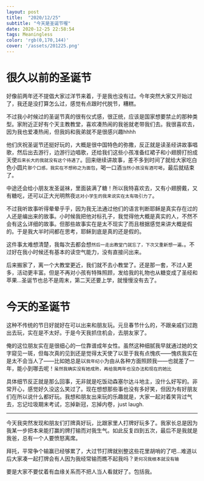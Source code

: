 ```yaml
---
layout: post
title:  "2020/12/25"
subtitle: "今天是圣诞节喔"
date: 2020-12-25 22:58:54
tags: Meaningless
color: 'rgb(0,170,144)'
cover: '/assets/201225.png'
---
```

# 很久以前的圣诞节
好像前两年还不提倡大家过洋节来着，于是我也没有过。今年突然大家又开始过了，我还是没打算怎么过，感觉有点跟时代脱节，糟糕。

不过我小时候过的圣诞节真的很有仪式感，很正统，应该是国家想要禁止的那种类型。家附近正好有个天主教教堂，喜欢凑热闹的我爸就老带我们去。我很喜欢去，因为我也爱凑热闹，但我妈和我弟就不是很感兴趣hhhh

他们庆祝圣诞节还挺好玩的，大概是很中国特色的弥撒，反正就是读圣经讲故事唱歌，然后出去游行，边游行边唱歌，还给我们这些小孩准备红裙子和小翅膀打扮成天使`后来长大的我就没有这个待遇了`。回来继续讲故事，差不多到时间了就给大家吃白色小圆片`那个口感，我实在不想称之为面包`，喝一口酒`当然小孩没有酒可喝`，最后就结束了。

中途还会给小朋友发圣诞袜，里面装满了糖！所以我特喜欢去，又有小翅膀戴，又有糖吃，还可以正大光明熬夜`这对小学生的我来说实在太有吸引力了`。

不过我听故事听得晕晕乎乎，因为我无法通过他们的语言判断耶稣是真实存在过的人还是编出来的故事。小时候我把他对标孔子，我觉得他大概是真实的人，不然不会有这么详细的故事。但那些故事实在是太不现实了而且根据感觉来讲大概是假的。于是我大半时间都在思考，耶稣到底是真的还是假的。

这件事太难想清楚，我每次去都会想`然后一走出教堂门就忘了，下次又重新想一遍。`。不过好在我小时候还有基本的读空气能力，没有直接问出来。

后来搬家了，离一个大教堂更近，我们就不去小教堂了。还是那一套，不过人更多，活动更丰富。但是不再对小孩有特殊照顾，发给我的礼物也从糖变成了圣经和苹果…圣诞节也总不是周末，第二天还要上学，就慢慢没有去了。

# 今天的圣诞节
这种不传统的节日好就好在可以出来和朋友玩。元旦春节什么的，不跟亲戚们过跑出去玩，实在是不太好。于是今天我抓住机会，去朋友家了。

俺的这位朋友实在是很细心的一位靠谱成年女性。虽然这种细腻我早就通过她的文字窥见一斑，但每次真的见到还是觉得太天使了以至于我有点愧疚——愧疚我实在是太不会当人了——比如她总是以`我年纪小`为由从各种方面照顾我——也就差了一年，能小到哪去呢！`虽然我确实没有她成熟，再给我两年也没办法和现在的她比`

具体细节反正就是那么回事，无非就是吃饭动森塞尔达斗地主，没什么好写的。非常开心，感觉好久没这么笑过了。现在想想那些事也没有多好笑，但因为有好朋友们在所以说什么都好玩。我想和朋友出来玩的乐趣就是，大家一起对着笑背过气去，忘记垃圾期末考试，忘掉新冠，忘掉内卷，just laugh.

---
今天我突然发现和朋友们打牌真好玩，比跟家里人打牌好玩多了。我家长总是因为我某一步把本来能打赢的牌打输而对我生气。如此反复四到五次，最后不是我就是我爸，总有一个人要愤怒离席。

拜托，平常争个输赢已经够累了，大过节打牌就别整这些花里胡哨的了吧…难道以后大家凑一起打牌会有人因为我经常输而瞧不起我吗？`更何况我根本就没有输`

要是大家不要仗着有血缘关系而不把人当人看就好了。包括我。
